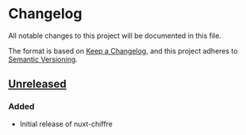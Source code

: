 # Changelog
All notable changes to this project will be documented in this file.

The format is based on [Keep a Changelog](https://keepachangelog.com/en/1.0.0/),
and this project adheres to [Semantic Versioning](https://semver.org/spec/v2.0.0.html).

## [Unreleased]
### Added
- Initial release of nuxt-chiffre

[unreleased]: https://github.com/rclement/nuxt-chiffre/compare/0.1.0...develop
[0.1.0]: https://github.com/rclement/nuxt-chiffre/tree/0.1.0
